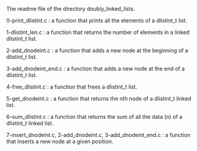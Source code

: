 The readme file of the directory doubly_linked_lists.

0-print_dlistint.c : a function that prints all the elements of a
dlistint_t list.

1-dlistint_len.c : a function that returns the number of elements in a
linked dlistint_t list.

2-add_dnodeint.c : a function that adds a new node at the beginning of a
dlistint_t list.

3-add_dnodeint_end.c : a function that adds a new node at the end of a
dlistint_t list.

4-free_dlistint.c : a function that frees a dlistint_t list.

5-get_dnodeint.c : a function that returns the nth node of a dlistint_t
linked list.

6-sum_dlistint.c : a function that returns the sum of all the data (n) of
a dlistint_t linked list.

7-insert_dnodeint.c, 2-add_dnodeint.c, 3-add_dnodeint_end.c : a function
that inserts a new node at a given position.
